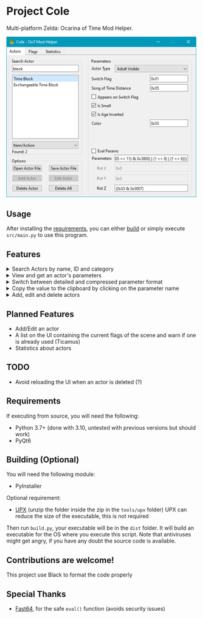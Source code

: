 # Project Cole
Multi-platform Zelda: Ocarina of Time Mod Helper.

<img src="res/images/cole_actors.png" width="500">

## Usage
After installing the [requirements](#requirements), you can either [build](#building-optional) or simply execute ``src/main.py`` to use this program.

## Features
<details closed>
<summary>Search Actors by name, ID and category</summary>
<img src="res/images/actors/actor_search/search_name.png" width="200">
<img src="res/images/actors/actor_search/search_id.png" width="200">
<img src="res/images/actors/actor_search/search_category.png" width="200">
</details>

<details closed>
<summary>View and get an actor's parameters</summary>
<img src="res/images/actors/actor_parameters/params_panel.png" width="300">

You can reverse the process too! Simply enter the parameters in the correct textbox then press enter.
</details>

<details closed>
<summary>Switch between detailed and compressed parameter format</summary>
<img src="res/images/actors/actor_parameters/params_detailed.png" width="250">
<img src="res/images/actors/actor_parameters/params_compact.png" width="250">
</details>

<details closed>
<summary>Copy the value to the clipboard by clicking on the parameter name</summary>
<img src="res/images/actors/actor_parameters/params_copy.png" width="300">
</details>

<details closed>
<summary>Add, edit and delete actors</summary>
<img src="res/images/actors/actors_options.png" width="250">

The opened XML need to have the same format as the default/saved one. ``Add`` and ``Edit`` options not implemented yet.
</details>

## Planned Features
- Add/Edit an actor
- A list on the UI containing the current flags of the scene and warn if one is already used (Ticamus)
- Statistics about actors

## TODO
- Avoid reloading the UI when an actor is deleted (?)

## Requirements
If executing from source, you will need the following:
- Python 3.7+ (done with 3.10, untested with previous versions but should work)
- PyQt6

## Building (Optional)
You will need the following module:
- PyInstaller

Optional requirement:
- [UPX](https://github.com/upx/upx/releases/tag/v3.96) (unzip the folder inside the zip in the ``tools/upx`` folder)
UPX can reduce the size of the executable, this is not required

Then run ``build.py``, your executable will be in the ``dist`` folder. It will build an executable for the OS where you execute this script. Note that antiviruses might get angry, if you have any doubt the source code is available.

## Contributions are welcome!
This project use Black to format the code properly

## Special Thanks
- [Fast64](https://github.com/fast-64/fast64), for the safe ``eval()`` function (avoids security issues)
